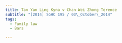 ```yaml
---
title: Tan Yan Ling Kyna v Chan Wei Zhong Terence 
subtitle: "[2014] SGHC 195 / 03\_October\_2014"
tags:
  - Family law
  - Bars

---
```


